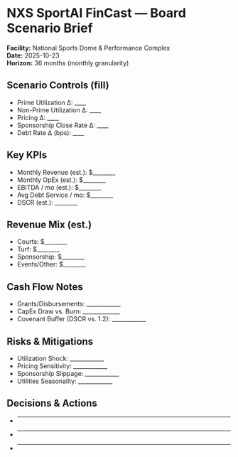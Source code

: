 # NXS SportAI FinCast — Board Scenario Brief

**Facility:** National Sports Dome & Performance Complex  
**Date:** 2025-10-23  
**Horizon:** 36 months (monthly granularity)

## Scenario Controls (fill)
- Prime Utilization Δ: ____
- Non-Prime Utilization Δ: ____
- Pricing Δ: ____
- Sponsorship Close Rate Δ: ____
- Debt Rate Δ (bps): ____

## Key KPIs
- Monthly Revenue (est.): $________
- Monthly OpEx (est.): $________
- EBITDA / mo (est.): $________
- Avg Debt Service / mo: $________
- DSCR (est.): ________

## Revenue Mix (est.)
- Courts: $________
- Turf: $________
- Sponsorship: $________
- Events/Other: $________

## Cash Flow Notes
- Grants/Disbursements: ____________
- CapEx Draw vs. Burn: _____________
- Covenant Buffer (DSCR vs. 1.2): ____________

## Risks & Mitigations
- Utilization Shock: ____________
- Pricing Sensitivity: ____________
- Sponsorship Slippage: ____________
- Utilities Seasonality: ____________

## Decisions & Actions
- ______________________________________
- ______________________________________
- ______________________________________
